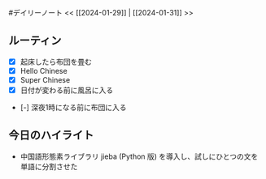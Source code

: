#デイリーノート
<< [[2024-01-29]] | [[2024-01-31]] >>
## ルーティン
- [x] 起床したら布団を畳む
- [x] Hello Chinese
- [x] Super Chinese
- [x] 日付が変わる前に風呂に入る
- [-] 深夜1時になる前に布団に入る
## 今日のハイライト
- 中国語形態素ライブラリ jieba (Python 版) を導入し、試しにひとつの文を単語に分割させた
